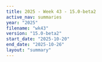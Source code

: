 ```yaml
---
title: 2025 - Week 43 - 15.0-beta2
active_nav: summaries
year: "2025"
filename: "wk43"
version: "15.0-beta2"
start_date: "2025-10-20"
end_date: "2025-10-26"
layout: "summary"
---
```

